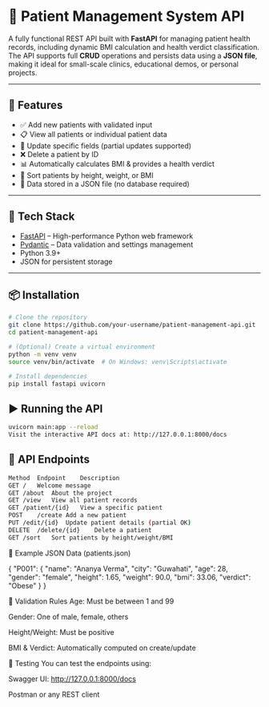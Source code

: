 # 🏥 Patient Management System API

A fully functional REST API built with **FastAPI** for managing patient health records, including dynamic BMI calculation and health verdict classification. The API supports full **CRUD** operations and persists data using a **JSON file**, making it ideal for small-scale clinics, educational demos, or personal projects.

---

## 🚀 Features

- ✅ Add new patients with validated input
- 📋 View all patients or individual patient data
- 🔄 Update specific fields (partial updates supported)
- ❌ Delete a patient by ID
- 📊 Automatically calculates BMI & provides a health verdict
- 🔎 Sort patients by height, weight, or BMI
- 📝 Data stored in a JSON file (no database required)

---

## 🧰 Tech Stack

- [FastAPI](https://fastapi.tiangolo.com/) – High-performance Python web framework
- [Pydantic](https://docs.pydantic.dev/) – Data validation and settings management
- Python 3.9+
- JSON for persistent storage

---

## 📦 Installation

```bash
# Clone the repository
git clone https://github.com/your-username/patient-management-api.git
cd patient-management-api

# (Optional) Create a virtual environment
python -m venv venv
source venv/bin/activate  # On Windows: venv\Scripts\activate

# Install dependencies
pip install fastapi uvicorn
```
## ▶️ Running the API
```bash 
uvicorn main:app --reload
Visit the interactive API docs at: http://127.0.0.1:8000/docs
```

## 📂 API Endpoints
```bash 
Method	Endpoint	Description
GET	/	Welcome message
GET	/about	About the project
GET	/view	View all patient records
GET	/patient/{id}	View a specific patient
POST	/create	Add a new patient
PUT	/edit/{id}	Update patient details (partial OK)
DELETE	/delete/{id}	Delete a patient
GET	/sort	Sort patients by height/weight/BMI
```

📘 Example JSON Data (patients.json)

{
  "P001": {
    "name": "Ananya Verma",
    "city": "Guwahati",
    "age": 28,
    "gender": "female",
    "height": 1.65,
    "weight": 90.0,
    "bmi": 33.06,
    "verdict": "Obese"
  }
}


📏 Validation Rules
Age: Must be between 1 and 99

Gender: One of male, female, others

Height/Weight: Must be positive

BMI & Verdict: Automatically computed on create/update

🧪 Testing
You can test the endpoints using:

Swagger UI: http://127.0.0.1:8000/docs

Postman or any REST client


